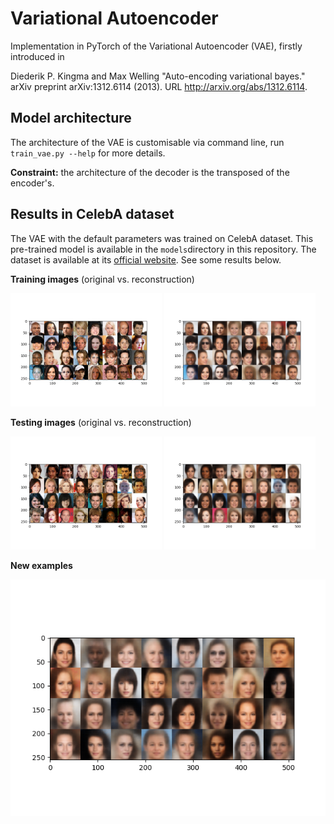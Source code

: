 # Variational Autoencoder
Implementation in PyTorch of the Variational Autoencoder (VAE), firstly introduced in

Diederik P. Kingma and Max Welling "Auto-encoding variational bayes." arXiv preprint arXiv:1312.6114 (2013). URL http://arxiv.org/abs/1312.6114.

## Model architecture
The architecture of the VAE is customisable via command line, run ``train_vae.py --help`` for more details.

**Constraint:** the architecture of the decoder is the transposed of the encoder's.

## Results in CelebA dataset
The VAE with the default parameters was trained on CelebA dataset. This pre-trained model is available in the ``models``directory in this repository. The dataset is available at its [official website](http://mmlab.ie.cuhk.edu.hk/projects/CelebA.html). See some results below.

**Training images** (original vs. reconstruction)
<div>
	<img src='imgs/train_orig.png', width="48%">
  <img src='imgs/train_rec.png', width="48%">
</div>

**Testing images** (original vs. reconstruction)
<div>
	<img src='imgs/valid_orig.png', width="48%">
  <img src='imgs/valid_rec.png', width="48%">
</div>

**New examples**
<div>
	<img src='imgs/gen.png', width="100%">
</div>
